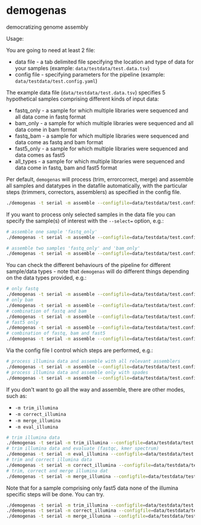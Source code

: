 # demogenas
democratizing genome assembly

Usage:

You are going to need at least 2 file:
 - data file - a tab delimited file specifying the location and type of data for your samples (example: `data/testdata/test.data.tsv`)
 - config file - specifying parameters for the pipeline (example: `data/testdata/test.config.yaml`)

The example data file (`data/testdata/test.data.tsv`) specifies 5 hypothetical samples comprising different kinds of input data:
 - fastq_only - a sample for which multiple libraries were sequenced and all data come in fastq format
 - bam_only - a sample for which multiple libraries were sequenced and all data come in bam format
 - fastq_bam - a sample for which multiple libraries were sequenced and data come as fastq and bam format
 - fast5_only - a sample for which multiple libraries were sequenced and data comes as fast5
 - all_types - a sample for which multiple libraries were sequenced and data come in fastq, bam and fast5 format

Per default, `demogenas` will process (trim, errorcorrect, merge) and assemble all samples and datatypes in the datafile automatically, with the particular steps (trimmers, correctors, assemblers) as specified in the config file.

```bash
./demogenas -t serial -m assemble --configfile=data/testdata/test.config.yaml --dry
``` 

If you want to process only selected samples in the data file you can specify the sample(s) of interest with the `--select=` option, e.g.:
```bash
# assemble one sample 'fastq_only'
./demogenas -t serial -m assemble --configfile=data/testdata/test.config.yaml --dry --select=fastq_only

# assemble two samples 'fastq_only' and 'bam_only'
./demogenas -t serial -m assemble --configfile=data/testdata/test.config.yaml --dry --select=fastq_only,bam_only
```

You can check the different behaviours of the pipeline for different sample/data types - note that `demogenas` will do different things depending on the data types provided, e.g.:
```bash
# only fastq
./demogenas -t serial -m assemble --configfile=data/testdata/test.config.yaml --dry --select=fastq_only
# only bam
./demogenas -t serial -m assemble --configfile=data/testdata/test.config.yaml --dry --select=bam_only
# combination of fastq and bam
./demogenas -t serial -m assemble --configfile=data/testdata/test.config.yaml --dry --select=fastq_bam
# fast5 only
./demogenas -t serial -m assemble --configfile=data/testdata/test.config.yaml --dry --select=fast5_only
# combination of fastq, bam and fast5
./demogenas -t serial -m assemble --configfile=data/testdata/test.config.yaml --dry --select=all_types
```

Via the config file I control which steps are performed, e.g.:
```bash
# process illumina data and assemble with all relevant assemblers
./demogenas -t serial -m assemble --configfile=data/testdata/test.config.yaml --dry --select=fastq_only
# process illumina data and assemble only with spades
./demogenas -t serial -m assemble --configfile=data/testdata/test.config.spadesonly.yaml --dry --select=fastq_only
```

If you don't want to go all the way and assemble, there are other modes, such as:
 - `-m trim_illumina`
 - `-m correct_illumina`
 - `-m merge_illumina`
 - `-m eval_illumina`

```bash
# trim illumina data
./demogenas -t serial -m trim_illumina --configfile=data/testdata/test.config.yaml --dry --select=fastq_only
# trim illumina data and evaluate (fastqc, kmer spectrum)
./demogenas -t serial -m eval_illumina --configfile=data/testdata/test.config.yaml --dry --select=bam_only
# trim and correct illumina data
./demogenas -t serial -m correct_illumina --configfile=data/testdata/test.config.yaml --dry --select=fastq_bam
# trim, correct and merge illumina dat
./demogenas -t serial -m merge_illumina --configfile=data/testdata/test.config.yaml --dry --select=fastq_only
```

Note that for a sample comprising only fast5 data none of the illumina specific steps will be done. You can try.
```bash
./demogenas -t serial -m trim_illumina --configfile=data/testdata/test.config.yaml --dry --select=fast5_only
./demogenas -t serial -m correct_illumina --configfile=data/testdata/test.config.yaml --dry --select=fast5_only
./demogenas -t serial -m merge_illumina --configfile=data/testdata/test.config.yaml --dry --select=fast5_only
```

